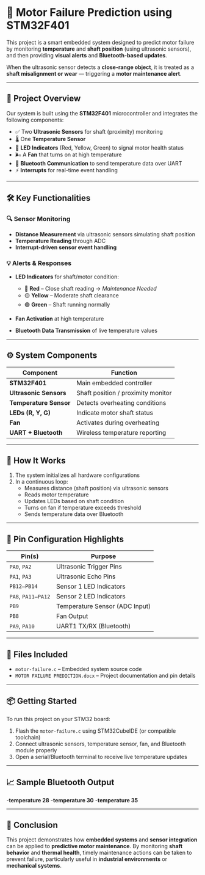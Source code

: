 # 🔧 Motor Failure Prediction using STM32F401

This project is a smart embedded system designed to predict motor failure by monitoring **temperature** and **shaft position** (using ultrasonic sensors), and then providing **visual alerts** and **Bluetooth-based updates**.

When the ultrasonic sensor detects a **close-range object**, it is treated as a **shaft misalignment or wear** — triggering a **motor maintenance alert**.

---

## 📌 Project Overview

Our system is built using the **STM32F401** microcontroller and integrates the following components:

- ✅ Two **Ultrasonic Sensors** for shaft (proximity) monitoring  
- 🌡️ One **Temperature Sensor**  
- 🚦 **LED Indicators** (Red, Yellow, Green) to signal motor health status  
- 🌬️ A **Fan** that turns on at high temperature  
- 📲 **Bluetooth Communication** to send temperature data over UART  
- ⚡ **Interrupts** for real-time event handling  

---

## 🛠️ Key Functionalities

### 🔍 Sensor Monitoring

- **Distance Measurement** via ultrasonic sensors simulating shaft position
- **Temperature Reading** through ADC
- **Interrupt-driven sensor event handling**

### 💡 Alerts & Responses

- **LED Indicators** for shaft/motor condition:
  - 🔴 **Red** – Close shaft reading → *Maintenance Needed*  
  - 🟡 **Yellow** – Moderate shaft clearance  
  - 🟢 **Green** – Shaft running normally  

- **Fan Activation** at high temperature
- **Bluetooth Data Transmission** of live temperature values

---

## ⚙️ System Components

| Component                | Function                           |
|--------------------------|------------------------------------|
| **STM32F401**            | Main embedded controller           |
| **Ultrasonic Sensors**   | Shaft position / proximity monitor |
| **Temperature Sensor**   | Detects overheating conditions     |
| **LEDs (R, Y, G)**       | Indicate motor shaft status        |
| **Fan**                  | Activates during overheating       |
| **UART + Bluetooth**     | Wireless temperature reporting     |

---

## 🧠 How It Works

1. The system initializes all hardware configurations
2. In a continuous loop:
   - Measures distance (shaft position) via ultrasonic sensors  
   - Reads motor temperature  
   - Updates LEDs based on shaft condition  
   - Turns on fan if temperature exceeds threshold  
   - Sends temperature data over Bluetooth  

---

## 📡 Pin Configuration Highlights

| Pin(s)        | Purpose                       |
|---------------|-------------------------------|
| `PA0`, `PA2`  | Ultrasonic Trigger Pins       |
| `PA1`, `PA3`  | Ultrasonic Echo Pins          |
| `PB12–PB14`   | Sensor 1 LED Indicators       |
| `PA8`, `PA11–PA12` | Sensor 2 LED Indicators  |
| `PB9`         | Temperature Sensor (ADC Input)|
| `PB8`         | Fan Output                    |
| `PA9`, `PA10` | UART1 TX/RX (Bluetooth)       |

---

## 🧾 Files Included

- `motor-failure.c` – Embedded system source code  
- `MOTOR FAILURE PREDICTION.docx` – Project documentation and pin details  

---

## 📦 Getting Started

To run this project on your STM32 board:

1. Flash the `motor-failure.c` using STM32CubeIDE (or compatible toolchain)  
2. Connect ultrasonic sensors, temperature sensor, fan, and Bluetooth module properly  
3. Open a serial/Bluetooth terminal to receive live temperature updates  

---

## 📈 Sample Bluetooth Output
   -**temperature 28**
   -**temperature 30**
   -**temperature 35**

---

## 🧾 Conclusion

This project demonstrates how **embedded systems** and **sensor integration** can be applied to **predictive motor maintenance**. By monitoring **shaft behavior** and **thermal health**, timely maintenance actions can be taken to prevent failure, particularly useful in **industrial environments** or **mechanical systems**.

